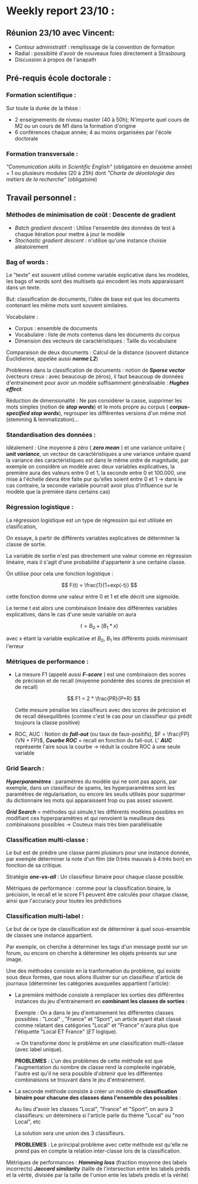 # Weekly report 23/10 :

## Réunion 23/10 avec Vincent:

* Contour administratif : remplissage de la convention de formation
* Radial : possiblité d'avoir de nouveaux foies directement à Strasbourg
* Discussion à propos de l'anapath

## Pré-requis école doctorale :

### Formation scientifique :

Sur toute la durée de la thèse :

* 2 enseignements de niveau master \(40 à 50h\); N'importe quel cours de M2 ou un cours de M1 dans la formation d'origine
* 6 conférences chaque année; 4 au moins organisées par l'école doctorale

### Formation transversale :

_"Communication skills in Scientific English"_ \(obligatoire en deuxième année\) + 1 ou plusieurs modules \(20 à 25h\) dont _"Charte de déontologie des métiers de la recherche"_ \(obligatoire\)

## Travail personnel :

### Méthodes de minimisation de coût : Descente de gradient

* _Batch gradient descent_ : Utilise l'ensemble des données de test à chaque itération pour mettre à jour le modèle
* _Stochastic gradient descent_ : n'utilise qu'une instance choisie aléatoirement

### Bag of words :

Le "texte" est souvent utilisé comme variable explicative dans les modèles, les bags of words sont des multisets qui encodent les mots apparaissant dans un texte.

But: classification de documents, l'idée de base est que les documents contenant les même mots sont souvent similaires.

Vocabulaire :
* Corpus : ensemble de documents
* Vocabulaire : liste de mots contenus dans les documents du corpus
* Dimension des vecteurs de caractéristiques : Taille du vocabulaire

Comparaison de deux documents : Calcul de la distance (souvent distance Euclidienne, appelée aussi _**norme L2**_)

Problèmes dans la classification de documents : notion de _**Sparse vector**_ (vecteurs creux : avec beaucoup de zéros), il faut beaucoup de données d'entrainement pour avoir un modèle suffisamment généralisable : _**Hughes effect**_.

Réduction de dimensionalité : Ne pas considérer la casse, supprimer les mots simples (notion de _**stop words**_) et le mots propre au corpus ( _**corpus-specified stop words**_), regrouper les différentes versions d'un même mot (stemming & lemmatization)...

### Standardisation des données :

Idéalement : Une moyenne à zéro ( _**zero mean**_ ) et une variance unitaire ( _**unit variance**_, un vecteur de caractéristiques a une variance unitaire quand la variance des caractéristiques est dans le même ordre de magnitude, par exemple on considère un modèle avec deux variables explicatives, la première aura des valeurs entre 0 et 1, la seconde entre 0 et 100.000, une mise à l'échelle devra être faite pur qu'elles soient entre 0 et 1 -> dans le cas contraire, la seconde variable pourrait avoir plus d'influence sur le modèle que la première dans certains cas)

### Régression logistique :

La régression logistique est un type de régression qui est utilisée en clasification,

On essaye, à partir de différents variables explicatives de déterminer la classe de sortie.

La variable de sortie n'est pas directement une valeur comme en régression linéaire, mais il s'agit d'une probabilité d'appartenir à une certaine classe.

On utilise pour cela une fonction logistique :

$$
F(t) = \frac{1}{1+exp(-t)}
$$

cette fonction donne une valeur entre 0 et 1 et elle décrit une sigmoïde.

Le terme t est alors une combinaison linéaire des différentes variables explicatives, dans le cas d'une seule variable on aura 

$$
t = B_0 + (B_1 * x)
$$

avec x étant la variable explicative et $B_0$, $B_1$ les différents poids minimisant l'erreur

### Métriques de performance :

* La mesure F1 (appelé aussi _**F-score**_ ) est une combinaison des scores de précision et de recall (moyenne pondérée des scores de precision et de recall)

  $$
  F1 = 2 * \frac{PR}{P+R}
  $$

  Cette mesure pénalise les classifieurs avec des scores de précision et de recall désequilibrés (comme c'est le cas pour un classifieur qui prédit toujours la classe positive)

* ROC, AUC : Notion de _**fall-out**_ (ou taux de faux-positifs), $F = \frac{FP}{VN + FP}$, _**Courbe ROC**_ = recall en fonction du fall-out. L' _**AUC**_ représente l'aire sous la courbe -> réduit la coubre ROC à une seule variable


### Grid Search :


_**Hyperparamètres**_ : paramètres du modèle qui ne sont pas appris, par exemple, dans un classifieur de spams, les hyperparamètres sont les paramètres de régularisation, ou encore les seuils utilisés pour supprimer du dictionnaire les mots qui apparaissent trop ou pas assez souvent.

_**Grid Search**_ = méthodes qui simule,t les différents modèles possibles en modifiant ces hyperparamètres et qui renvoient la meuilleure des combinaisons possibles -> Couteux mais très bien parallélisable

### Classification multi-classe :

Le but est de prédire une classe parmi plusieurs pour une instance donnée, par exemple déterminer la note d'un film (de 0:très mauvais à 4:très bon) en fonction de sa critique.

Stratégie _**one-vs-all**_  : Un classifieur binaire pour chaque classe possible.

Métriques de performance : comme pour la classification binaire, la précision, le recall et le score F1 peuvent être calculés pour chaque classe, ainsi que l'accuracy pour toutes les prédictions


### Classification multi-label :

Le but de ce type de classification est de déterminer à quel sous-ensemble de classes une instance appartient.

Par exemple, on cherche à déterminer les tags d'un message posté sur un forum, ou encore on cherche à déterminer les objets présents sur une image.

Une des méthodes consiste en la tranformation du problème, qui existe sous deux formes, que nous allons illustrer sur un classifieur d'article de journaux (déterminer les catégories auxquelles appartient l'article):

* La première méthode consiste à remplacer les sorties des différentes instances du jeu d'entrainement en **combinant les classes de sorties** :

    Exemple : On a dans le jeu d'entrainement les différentes classes possibles : "Local" , "France" et "Sport", un article ayant était classé comme relatant des catégories "Local" et "France" n'aura plus que l'étiquette "Local ET France" (_ET_ logique).

    -> On transforme donc le problème en une classification multi-classe (avec label unique).

    **PROBLEMES** : L'un des problèmes de cette méthode est que l'augmentation du nombre de classe rend la complexité ingérable, l'autre est qu'il ne sera possible d'obtenir que les différentes combinaisons se trouvant dans le jeu d'entrainement.

* La seconde méthode consiste à créer un modèle de **classification binaire pour chacune des classes dans l'ensemble des possibles** : 

  Au lieu d'avoir les classes "Local", "France" et "Sport", on aura 3 classifieurs: un déteminera si l'article parle du thème "Local" ou "non Local", etc 

  La solution sera une union des 3 classifieurs.

  **PROBLEMES** : Le principal problème avec cette méthode est qu'elle ne prend pas en compte la relation inter-classe lors de la classification. 

Métriques de performances : _**Hamming loss**_ (fraction moyenne des labels incorrects) _**Jaccard similarity**_ (taille de l'intersection entre les labels prédis et la vérité, divisiée par la taille de l'union ente les labels prédis et la vérité)



